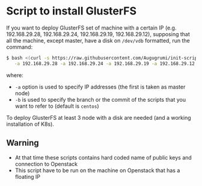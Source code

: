 # Script to install GlusterFS
If you want to deploy GlusterFS set of machine with a certain IP (e.g. 192.168.29.28, 192.168.29.24, 192.168.29.19, 192.168.29.12), supposing that all the machine, except master, have a disk on `/dev/vdb` formatted, run the command:
```bash
$ bash <(curl -s https://raw.githubusercontent.com/Augugrumi/init-script/centos/glusterfs/installer.sh) \
   -a 192.168.29.28 -a 192.168.29.24 -a 192.168.29.19 -a 192.168.29.12 -b centos
```
where:
 + `-a` option is used to specify IP addresses (the first is taken as master node)
 + `-b` is used to specify the branch or the commit of the scripts that you want to refer to (default is `centos`)
 
 To deploy GlusterFS at least 3 node with a disk are needed (and a working installation of K8s).
 
## Warning
 + At that time these scripts contains hard coded name of public keys and connection to Openstack
 + This script have to be run on the machine on Openstack that has a floating IP
